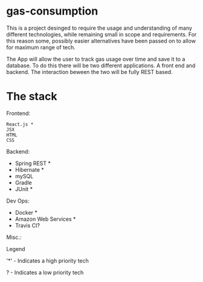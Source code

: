 # gas-consumption
This is a project desinged to require the usage and understanding of many different technologies, while remaining small in scope
and requirements. For this reason some, possibly easier alternatives have been passed on to allow for maximum range of tech. 
  
The App will allow the user to track gas usage over time and save it to a database. To do this there will be two different 
  applications. A front end and backend. The interaction beween the two will be fully REST based.
  
  
# The stack

Frontend:

	React.js *
	JSX 
	HTML
	CSS
  
  
Backend: 
  * Spring REST *
  * Hibernate *
  * mySQL
  * Gradle
  * JUnit *
  
  
Dev Ops:
  * Docker *
  * Amazon Web Services * 
  * Travis CI?
  
Misc.:
  
  
Legend

  '*' - Indicates a high priority tech
	
  ? - Indicates a low priority tech
